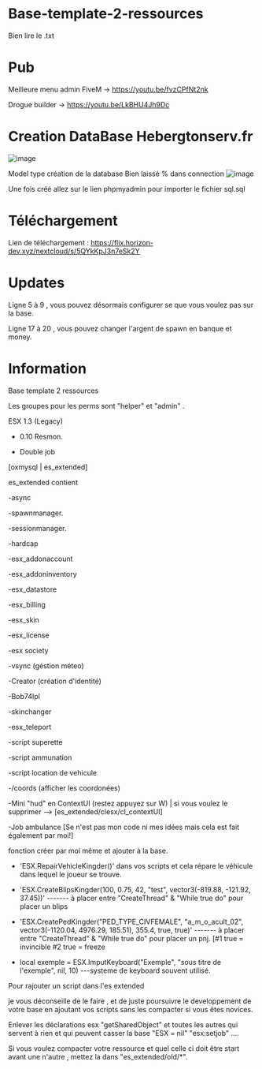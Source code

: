 # Base-template-2-ressources

Bien lire le .txt 

# Pub 

Meilleure menu admin FiveM -> https://youtu.be/fvzCPfNt2nk

Drogue builder -> https://youtu.be/LkBHU4Jh9Dc

# Creation DataBase Hebergtonserv.fr

![image](https://user-images.githubusercontent.com/48090660/170804736-3583f626-b114-4cc8-9e2d-5233faddc50f.png)

Model type création de la database Bien laissé % dans connection
![image](https://user-images.githubusercontent.com/48090660/170804752-7cb6ea67-a021-47bf-a817-ba58d4884750.png)

Une fois créé allez sur le lien phpmyadmin pour importer le fichier sql.sql


# Téléchargement

Lien de téléchargement : https://flix.horizon-dev.xyz/nextcloud/s/5QYkKpJ3n7eSk2Y

# Updates

Ligne 5 à 9 , vous pouvez désormais configurer se que vous voulez pas sur la base.

Ligne 17 à 20 , vous pouvez changer l'argent de spawn en banque et money.

# Information

Base template 2 ressources 

Les groupes pour les perms sont "helper" et "admin" . 

ESX 1.3 (Legacy)

- 0.10 Resmon.

- Double job

[oxmysql | es_extended]

es_extended contient 

-async

-spawnmanager.

-sessionmanager.

-hardcap

-esx_addonaccount

-esx_addoninventory 

-esx_datastore

-esx_billing

-esx_skin

-esx_license

-esx society

-vsync (géstion méteo)

-Creator (création d'identité)

-Bob74Ipl

-skinchanger

-esx_teleport

-script superette 

-script ammunation 

-script location de vehicule

-/coords (afficher les coordonées)

-Mini "hud" en ContextUI (restez appuyez sur W) | si vous voulez le supprimer --> [es_extended/clesx/cl_contextUI]

-Job ambulance [Se n'est pas mon code ni mes idées mais cela est fait également par moi!]


fonction créer par moi même et ajouter à la base.

- 'ESX.RepairVehicleKingder()' dans vos scripts et cela répare le véhicule dans lequel le joueur se trouve.

- 'ESX.CreateBlipsKingder(100, 0.75, 42, "test", vector3(-819.88, -121.92, 37.45))' ------- à placer entre "CreateThread" & "While true do" pour placer un blips

- 'ESX.CreatePedKingder("PED_TYPE_CIVFEMALE", "a_m_o_acult_02", vector3(-1120.04, 4976.29, 185.51), 355.4, true, true)' ------- à placer entre "CreateThread" & "While true do" pour placer un pnj. [#1 true = invincible  #2 true = freeze

- local exemple = ESX.ImputKeyboard("Exemple", "sous titre de l'exemple", nil, 10) ---systeme de keyboard souvent utilisé.



Pour rajouter un script dans l'es extended

je vous déconseille de le faire , et de juste poursuivre le developpement de votre base en ajoutant vos scripts sans les compacter si vous êtes novices.

Enlever les déclarations esx "getSharedObject" et toutes les autres qui servent à rien et qui peuvent casser la base "ESX = nil" "esx:setjob" ....

Si vous voulez compacter votre ressource et quel celle ci doit être start avant une n'autre , mettez la dans "es_extended/old/*".
